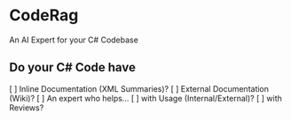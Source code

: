 # CodeRag
An AI Expert for your C# Codebase

## Do your C# Code have
[ ] Inline Documentation (XML Summaries)?
[ ]  External Documentation (Wiki)?
[ ]  An expert who helps...
  [ ]  with Usage (Internal/External)?
  [ ]  with Reviews?

